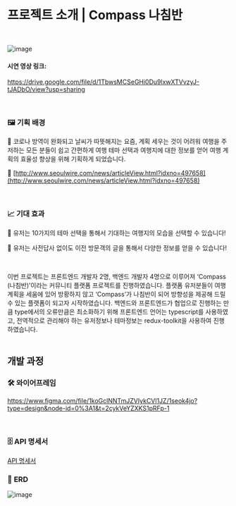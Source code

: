 
# 프로젝트 소개 | Compass 나침반

<br />

![image](https://github.com/1seok4jjo/1seok4jo_Front/assets/66244752/2dcafbf5-617a-4416-8028-1cf9bfed00d8)

#### 시연 영상 링크:
https://drive.google.com/file/d/1TbwsMCSeGHi0Du9lxwXTVvzyJ-tJADbO/view?usp=sharing

<br />

### 🖼 **기획 배경**
📢 코로나 방역이 완화되고 날씨가 따뜻해지는 요즘, 계획 세우는 것이 어려워 여행을 주저하는 모든 분들이 쉽고 간편하게 여행 테마 선택과 여행지에 대한 정보를 얻어 여행 계획의 효율성 향상을 위해 기획하게 되었습니다.

📰 [http://www.seoulwire.com/news/articleView.html?idxno=497658](http://www.seoulwire.com/news/articleView.html?idxno=497658)

<br />

### 📈 **기대 효과**
📌 유저는 10가지의 테마 선택을 통해서 기대하는 여행지의 모습을 선택할 수 있습니다!

📌 유저는 사전답사 없이도 이전 방문객의 글을 통해서 다양한 정보를 얻을 수 있습니다!

<br />

이번 프로젝트는 프론트엔드 개발자 2명, 백엔드 개발자 4명으로 이루어져 ‘Compass (나침반)’이라는 커뮤니티 플랫폼 프로젝트를 진행하였습니다. 플랫폼 유저분들이 여행 계획을 세움에 있어 방황하지 않고 ‘Compass’가 나침반이 되어 방향성을 제공해 드릴 수 있는 플랫폼이 되고자 시작하였습니다. 백엔드와 프론트엔드가 협업으로 진행하는 만큼 type에서의 오류만큼은 최소화하기 위해 프론트엔드 언어는 typescript를 사용하였고, 전역적으로 관리해야 하는 유저정보나 테마정보는 redux-toolkit을 사용하여 진행하였습니다.
<br />
<br />

## 개발 과정

### 🛠 **와이어프레임**

https://www.figma.com/file/1koGclNNTmJZVIykCVl1JZ/1seok4jo?type=design&node-id=0%3A1&t=2cykVeYZXKS1pRFp-1

<br />

### 🗄 API 명세서

[API 명세서](https://www.notion.so/API-626bdd41fdbf4758a682ab29294187b5)
<br />

### 🧾 **ERD**

![image](https://github.com/1seok4jjo/1seok4jo_Front/assets/66244752/1fbbbdfe-166f-460f-882a-1a3a00d46f68)

